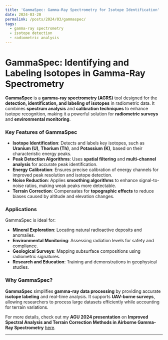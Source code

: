 ```yaml
---
title: 'GammaSpec: Gamma-Ray Spectrometry for Isotope Identification'
date: 2024-03-20
permalink: /posts/2024/03/gammaspec/
tags:
  - gamma-ray spectrometry
  - isotope detection
  - radiometric analysis
---
```


**GammaSpec: Identifying and Labeling Isotopes in Gamma-Ray Spectrometry**  
======  

**GammaSpec** is a **gamma-ray spectrometry (AGRS)** tool designed for the **detection, identification, and labeling of isotopes** in radiometric data. It combines **spectrum analysis** and **calibration techniques** to enhance isotope recognition, making it a powerful solution for **radiometric surveys** and **environmental monitoring**.  

### **Key Features of GammaSpec**  
- **Isotope Identification**: Detects and labels key isotopes, such as **Uranium (U)**, **Thorium (Th)**, and **Potassium (K)**, based on their characteristic energy peaks.  
- **Peak Detection Algorithms**: Uses **spatial filtering** and **multi-channel analysis** for accurate peak identification.  
- **Energy Calibration**: Ensures precise calibration of energy channels for improved peak resolution and isotope detection.  
- **Noise Reduction**: Applies **smoothing algorithms** to enhance signal-to-noise ratios, making weak peaks more detectable.  
- **Terrain Correction**: Compensates for **topographic effects** to reduce biases caused by altitude and elevation changes.  

### **Applications**  
GammaSpec is ideal for:  
- **Mineral Exploration**: Locating natural radioactive deposits and anomalies.  
- **Environmental Monitoring**: Assessing radiation levels for safety and compliance.  
- **Geological Surveys**: Mapping subsurface compositions using radiometric signatures.  
- **Research and Education**: Training and demonstrations in geophysical studies.  

### **Why GammaSpec?**  
**GammaSpec** simplifies **gamma-ray data processing** by providing accurate **isotope labeling** and real-time analysis. It supports **UAV-borne surveys**, allowing researchers to process large datasets efficiently while accounting for terrain variations.  

For more details, check out my **AGU 2024 presentation** on **Improved Spectral Analysis and Terrain Correction Methods in Airborne Gamma-Ray Spectrometry** [here](https://github.com/neerajn07/researchupdates/raw/main/AGU_GammaSpec_Presentation.pdf).  

---  

